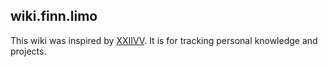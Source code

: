 ## wiki.finn.limo

This wiki was inspired by [XXIIVV](https://wiki.xxiivv.com/site/home.html). It
is for tracking personal knowledge and projects.
